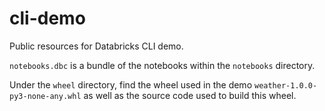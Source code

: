 # cli-demo
Public resources for Databricks CLI demo.

`notebooks.dbc` is a bundle of the notebooks within the `notebooks` directory.

Under the `wheel` directory, find the wheel used in the demo `weather-1.0.0-py3-none-any.whl` as well as the source code used to build this wheel.
